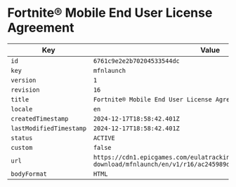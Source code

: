 # Fortnite® Mobile End User License Agreement

| Key | Value |
| --- | ----- |
| `id` | `6761c9e2e2b70204533544dc` |
| `key` | `mfnlaunch` |
| `version` | `1` |
| `revision` | `16` |
| `title` | `Fortnite® Mobile End User License Agreement` |
| `locale` | `en` |
| `createdTimestamp` | `2024-12-17T18:58:42.401Z` |
| `lastModifiedTimestamp` | `2024-12-17T18:58:42.401Z` |
| `status` | `ACTIVE` |
| `custom` | `false` |
| `url` | `https://cdn1.epicgames.com/eulatracking-download/mfnlaunch/en/v1/r16/ac245989d08d457dc9f40cb67c04457e.pdf` |
| `bodyFormat` | `HTML` |
